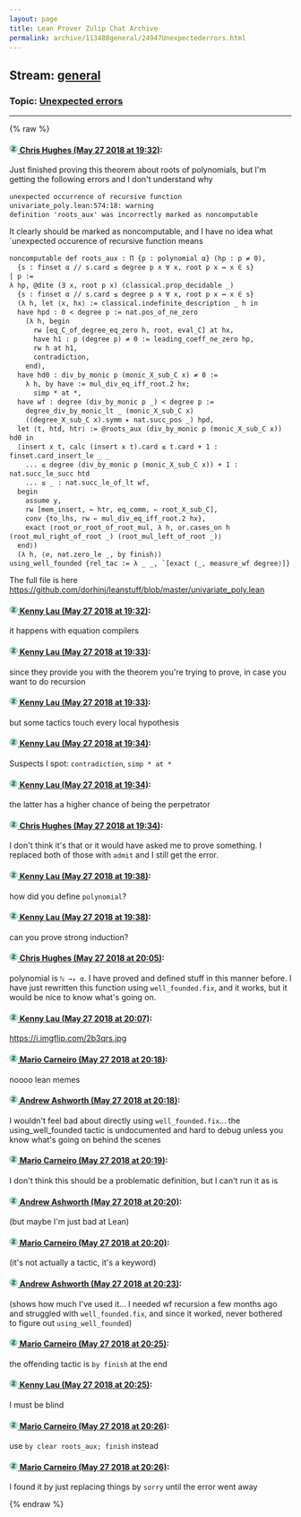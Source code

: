 ```yaml
---
layout: page
title: Lean Prover Zulip Chat Archive 
permalink: archive/113488general/24947Unexpectederrors.html
---
```


## Stream: [general](index.html)
### Topic: [Unexpected errors](24947Unexpectederrors.html)

---


{% raw %}
#### [![Click to go to Zulip](../../assets/img/zulip2.png) Chris Hughes (May 27 2018 at 19:32)](https://leanprover.zulipchat.com/#narrow/stream/113488-general/topic/Unexpected%20errors/near/127171623):
Just finished proving this theorem about roots of polynomials, but I'm getting the following errors and I don't understand why
```
unexpected occurrence of recursive function
univariate_poly.lean:574:18: warning
definition 'roots_aux' was incorrectly marked as noncomputable
```
It clearly should be marked as noncomputable, and I have no idea what `unexpected occurence of recursive function means

```lean
noncomputable def roots_aux : Π {p : polynomial α} (hp : p ≠ 0), 
  {s : finset α // s.card ≤ degree p ∧ ∀ x, root p x ↔ x ∈ s}
| p :=
λ hp, @dite (∃ x, root p x) (classical.prop_decidable _) 
  {s : finset α // s.card ≤ degree p ∧ ∀ x, root p x ↔ x ∈ s}
  (λ h, let ⟨x, hx⟩ := classical.indefinite_description _ h in
  have hpd : 0 < degree p := nat.pos_of_ne_zero 
    (λ h, begin 
      rw [eq_C_of_degree_eq_zero h, root, eval_C] at hx, 
      have h1 : p (degree p) ≠ 0 := leading_coeff_ne_zero hp,
      rw h at h1,
      contradiction,
    end),
  have hd0 : div_by_monic p (monic_X_sub_C x) ≠ 0 :=
    λ h, by have := mul_div_eq_iff_root.2 hx;
      simp * at *,
  have wf : degree (div_by_monic p _) < degree p := 
    degree_div_by_monic_lt _ (monic_X_sub_C x) 
    ((degree_X_sub_C x).symm ▸ nat.succ_pos _) hpd,
  let ⟨t, htd, htr⟩ := @roots_aux (div_by_monic p (monic_X_sub_C x)) hd0 in
  ⟨insert x t, calc (insert x t).card ≤ t.card + 1 : finset.card_insert_le _ _
    ... ≤ degree (div_by_monic p (monic_X_sub_C x)) + 1 : nat.succ_le_succ htd
    ... ≤ _ : nat.succ_le_of_lt wf,
  begin
    assume y,
    rw [mem_insert, ← htr, eq_comm, ← root_X_sub_C],
    conv {to_lhs, rw ← mul_div_eq_iff_root.2 hx},
    exact ⟨root_or_root_of_root_mul, λ h, or.cases_on h (root_mul_right_of_root _) (root_mul_left_of_root _)⟩  
  end⟩)
  (λ h, ⟨∅, nat.zero_le _, by finish⟩)
using_well_founded {rel_tac := λ _ _, `[exact ⟨_, measure_wf degree⟩]}
```
The full file is here https://github.com/dorhinj/leanstuff/blob/master/univariate_poly.lean

#### [![Click to go to Zulip](../../assets/img/zulip2.png) Kenny Lau (May 27 2018 at 19:32)](https://leanprover.zulipchat.com/#narrow/stream/113488-general/topic/Unexpected%20errors/near/127171663):
it happens with equation compilers

#### [![Click to go to Zulip](../../assets/img/zulip2.png) Kenny Lau (May 27 2018 at 19:33)](https://leanprover.zulipchat.com/#narrow/stream/113488-general/topic/Unexpected%20errors/near/127171666):
since they provide you with the theorem you're trying to prove, in case you want to do recursion

#### [![Click to go to Zulip](../../assets/img/zulip2.png) Kenny Lau (May 27 2018 at 19:33)](https://leanprover.zulipchat.com/#narrow/stream/113488-general/topic/Unexpected%20errors/near/127171669):
but some tactics touch every local hypothesis

#### [![Click to go to Zulip](../../assets/img/zulip2.png) Kenny Lau (May 27 2018 at 19:34)](https://leanprover.zulipchat.com/#narrow/stream/113488-general/topic/Unexpected%20errors/near/127171714):
Suspects I spot: `contradiction`, `simp * at *`

#### [![Click to go to Zulip](../../assets/img/zulip2.png) Kenny Lau (May 27 2018 at 19:34)](https://leanprover.zulipchat.com/#narrow/stream/113488-general/topic/Unexpected%20errors/near/127171715):
the latter has a higher chance of being the perpetrator

#### [![Click to go to Zulip](../../assets/img/zulip2.png) Chris Hughes (May 27 2018 at 19:34)](https://leanprover.zulipchat.com/#narrow/stream/113488-general/topic/Unexpected%20errors/near/127171716):
I don't think it's that or it would have asked me to prove something. I replaced both of those with `admit` and I still get the error.

#### [![Click to go to Zulip](../../assets/img/zulip2.png) Kenny Lau (May 27 2018 at 19:38)](https://leanprover.zulipchat.com/#narrow/stream/113488-general/topic/Unexpected%20errors/near/127171808):
how did you define `polynomial`?

#### [![Click to go to Zulip](../../assets/img/zulip2.png) Kenny Lau (May 27 2018 at 19:38)](https://leanprover.zulipchat.com/#narrow/stream/113488-general/topic/Unexpected%20errors/near/127171809):
can you prove strong induction?

#### [![Click to go to Zulip](../../assets/img/zulip2.png) Chris Hughes (May 27 2018 at 20:05)](https://leanprover.zulipchat.com/#narrow/stream/113488-general/topic/Unexpected%20errors/near/127172447):
polynomial is `ℕ →₀ α`. I have proved and defined stuff in this manner before. I have just rewritten this function using `well_founded.fix`, and it works, but it would be nice to know what's going on.

#### [![Click to go to Zulip](../../assets/img/zulip2.png) Kenny Lau (May 27 2018 at 20:07)](https://leanprover.zulipchat.com/#narrow/stream/113488-general/topic/Unexpected%20errors/near/127172498):
https://i.imgflip.com/2b3qrs.jpg

#### [![Click to go to Zulip](../../assets/img/zulip2.png) Mario Carneiro (May 27 2018 at 20:18)](https://leanprover.zulipchat.com/#narrow/stream/113488-general/topic/Unexpected%20errors/near/127172737):
noooo lean memes

#### [![Click to go to Zulip](../../assets/img/zulip2.png) Andrew Ashworth (May 27 2018 at 20:18)](https://leanprover.zulipchat.com/#narrow/stream/113488-general/topic/Unexpected%20errors/near/127172770):
I wouldn't feel bad about directly using `well_founded.fix`... the using_well_founded tactic is undocumented and hard to debug unless you know what's going on behind the scenes

#### [![Click to go to Zulip](../../assets/img/zulip2.png) Mario Carneiro (May 27 2018 at 20:19)](https://leanprover.zulipchat.com/#narrow/stream/113488-general/topic/Unexpected%20errors/near/127172776):
I don't think this should be a problematic definition, but I can't run it as is

#### [![Click to go to Zulip](../../assets/img/zulip2.png) Andrew Ashworth (May 27 2018 at 20:20)](https://leanprover.zulipchat.com/#narrow/stream/113488-general/topic/Unexpected%20errors/near/127172824):
(but maybe I'm just bad at Lean)

#### [![Click to go to Zulip](../../assets/img/zulip2.png) Mario Carneiro (May 27 2018 at 20:20)](https://leanprover.zulipchat.com/#narrow/stream/113488-general/topic/Unexpected%20errors/near/127172828):
(it's not actually a tactic, it's a keyword)

#### [![Click to go to Zulip](../../assets/img/zulip2.png) Andrew Ashworth (May 27 2018 at 20:23)](https://leanprover.zulipchat.com/#narrow/stream/113488-general/topic/Unexpected%20errors/near/127172883):
(shows how much I've used it... I needed wf recursion a few months ago and struggled with `well_founded.fix`, and since it worked, never bothered to figure out `using_well_founded`)

#### [![Click to go to Zulip](../../assets/img/zulip2.png) Mario Carneiro (May 27 2018 at 20:25)](https://leanprover.zulipchat.com/#narrow/stream/113488-general/topic/Unexpected%20errors/near/127172932):
the offending tactic is `by finish` at the end

#### [![Click to go to Zulip](../../assets/img/zulip2.png) Kenny Lau (May 27 2018 at 20:25)](https://leanprover.zulipchat.com/#narrow/stream/113488-general/topic/Unexpected%20errors/near/127172933):
I must be blind

#### [![Click to go to Zulip](../../assets/img/zulip2.png) Mario Carneiro (May 27 2018 at 20:26)](https://leanprover.zulipchat.com/#narrow/stream/113488-general/topic/Unexpected%20errors/near/127172938):
use `by clear roots_aux; finish` instead

#### [![Click to go to Zulip](../../assets/img/zulip2.png) Mario Carneiro (May 27 2018 at 20:26)](https://leanprover.zulipchat.com/#narrow/stream/113488-general/topic/Unexpected%20errors/near/127172981):
I found it by just replacing things by `sorry` until the error went away


{% endraw %}
